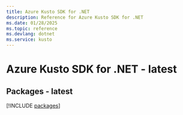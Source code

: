 ```yaml
---
title: Azure Kusto SDK for .NET
description: Reference for Azure Kusto SDK for .NET
ms.date: 01/28/2025
ms.topic: reference
ms.devlang: dotnet
ms.service: kusto
---
```

# Azure Kusto SDK for .NET - latest
## Packages - latest
[!INCLUDE [packages](kusto-index.md)]